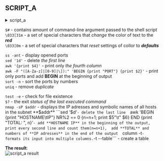 SCRIPT_A
---------

<details><summary>script_a</summary>

```
#!/bin/bash

function find_open_ports() {
        ss -ant | sed '1d' | awk '{print $4}' | awk -F "([A-Za-z]|[0-9]|\]):" 'BEGIN {print "PORT"} {print $2}' | sort -n | uniq
}

function check_install_nmap() {
        test -e /usr/bin/nmap
        if [ "$?" == "false" ]
        then
                echo "nmap is NOT installed. Start installind"
                sudo apt install nmap
        fi
}

function find_ip() {
        addr=$1
        nmap -sP $addr | sed '$d' | awk 'BEGIN {print "HOSTNAME\tIP"} NR%2 == 0 {n=n+1; print $5"\t" $6} END {print "TOTAL: ", n}' | column -t
}


if [ "$#" == "0" ]
then
        echo -e "\033[31m$0""\033[0m has 2 keys:"
        echo "The --all key displays the IP adresses and symblic names of all hosts in the current subnet"
        echo "The --target key displays a list of open system TCP ports"
elif [ "$1" == "--all" ]
then
        echo -e "\033[32mNext ports are opened:\033[0m"
        find_open_ports
elif [ "$1" == "--target" ]
then
        check_install_nmap
        echo -e "\033[32mThey are such hosts in the network:\033[0m"
        find_ip $2
else
        echo -e "There is\033[31m no \033[0m$1 key"
fi

exit 0
```
![script_a](screenshots/script_a.png)

-------

</details>

```$#``` - contains amount of command-line argument passed to the shell script  
```\033[31m``` - a set of special characters that *change* the color of text to the ***red***  
```\033[0m``` - a set of special characters that *reset* settings of collor to ***defaults*** 
   
```ss -ant``` - display opened ports  
```sed '1d'``` - delete *the first line*  
```awk '{print $4}'``` - print only *the fourth column*  
```awk -F "([A-Za-z]|[0-9]|\]):" 'BEGIN {print "PORT"} {print $2}'``` - print only ports and add **BEGIN** at the beginning of output  
```sort -n``` - sort the ports by numbers  
```uniq``` - remove *duplicate*  
  
```test -e``` - check for file existence  
```$?``` - the exit *status of the last executed command*  
```nmap -sP $addr``` - displays the IP adresses and symbolic names of all hosts in the subnet **$addr**  
```sed '$d'``` - delete the last line  
```awk 'BEGIN {print "HOSTNAME\tIP"} NR%2 == 0 {n=n+1; print $5"\t" $6} END {print "TOTAL: ", n}'``` - add **HOSTNAME IP** in the beginning of the output, 
print every second line and count them(n=n+1),  add **TOTAL** and numbers of **IP adresses** in the end of the output  
```column -t``` - formats its input into multiple columns. ```-t --table``` - create a table  
  
**The result**:  
![script_a result](screenshots/script_a_result.png)



